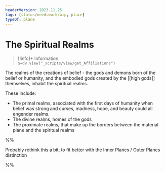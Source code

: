 ```yaml
---
headerVersion: 2023.11.25
tags: [status/needswork/wip, place]
typeOf: plane
---
```

# The Spiritual Realms
>[!info]+ Information  
> `$=dv.view("_scripts/view/get_Affiliations")`

The realms of the creations of belief - the gods and demons born of the belief or humanity, and the embodied gods created by the [[high gods]] themselves, inhabit the spiritual realms. 

These include:
  - The primal realms, associated with the first days of humanity when belief was strong and curses, madness, hope, and beauty could all engender realms. 
  - The divine realms, homes of the gods
  - The proximate realms, that make up the borders between the material plane and the spiritual realms

%%

Probably rethink this a bit, to fit better with the Inner Planes / Outer Planes distinction

%%